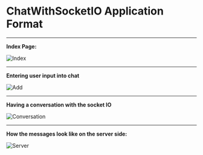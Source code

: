 # ChatWithSocketIO Application Format

---

**Index Page:**

![Index](/Phase3/ChatWithSocketIO/images/csHome.png)

---

**Entering user input into chat**

![Add](/Phase3/ChatWithSocketIO/images/csAdd.png)

---

**Having a conversation with the socket IO**

![Conversation](/Phase3/ChatWithSocketIO/images/csConversation.png)


---

**How the messages look like on the server side:**

![Server](/Phase3/ChatWithSocketIO/images/csServerSide.png)